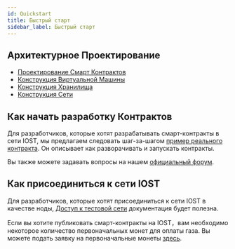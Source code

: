 ```yaml
---
id: Quickstart
title: Быстрый старт
sidebar_label: Быстрый старт
---
```


## Архитектурное Проектирование
- [Проектирование Смарт Контрактов](2-intro-of-iost/Smart-contract.md)
- [Конструкция Виртуальной Машины](2-intro-of-iost/VM.md)   
- [Конструкция Хранилища](2-intro-of-iost/Database.md)   
- [Конструкция Сети](2-intro-of-iost/Network-layer.md)   

## Как начать разработку Контрактов
Для разработчиков, которые хотят разрабатывать смарт-контракты в сети IOST, мы предлагаем следовать шаг-за-шагом [пример реального контракта](5-lucky-bet/Design-Tech-data.md). Он описывает как разворачивать и запускать контракты.   

Вы также можете задавать вопросы на нашем [официальный форум](https://forum.iost.io).


## Как присоединиться к сети IOST
Для разработчиков, которые хотят присоединиться к сети IOST в качестве ноды, [Доступ к тестовой сети](4-running-iost-node/Deployment.md) документация будет полезна.

Если вы хотите публиковать смарт-контракты на IOST，вам необходимо некоторое количество первоначальных монет для оплаты газа. Вы можете подать заявку на первоначальные монеты  [здесь](4-running-iost-node/Faucet.md).

